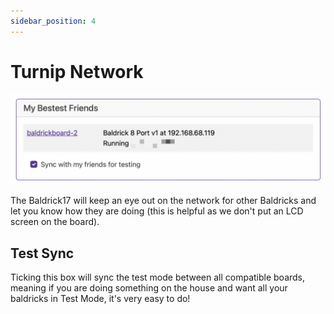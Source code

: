 ```yaml
---
sidebar_position: 4
---
```


# Turnip Network

![Baldrick17 Web Interface Friends ](../img/web-interface-friends.png)

The Baldrick17 will keep an eye out on the network for other Baldricks and let you know how they are doing (this is helpful as we don't put an LCD screen on the board).

## Test Sync

Ticking this box will sync the test mode between all compatible boards, meaning if you are doing something on the house and want all your baldricks in Test Mode, it's very easy to do!


